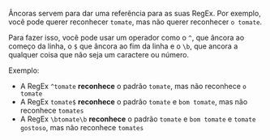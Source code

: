 
Âncoras servem para dar uma referência para as suas RegEx. Por exemplo, você pode querer reconhecer `tomate`,
mas não querer reconhecer `o tomate`.

Para fazer isso, você pode usar um operador como o `^`, que âncora ao começo da linha, o `$` que 
âncora ao fim da linha e o `\b`, que ancora a qualquer coisa que não seja um caractere ou número.

Exemplo:
* A RegEx `^tomate` <strong>reconhece</strong> o padrão `tomate`, mas não reconhece `o tomate`
* A RegEx `tomate$` <strong>reconhece</strong> o padrão `tomate` e `bom tomate`, mas não reconhece `tomates`
* A RegEx `\btomate\b` <strong>reconhece</strong> o padrão `tomate` e `bom tomate` e `tomate gostoso`, mas não reconhece `tomates`
